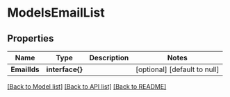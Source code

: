 # ModelsEmailList

## Properties
Name | Type | Description | Notes
------------ | ------------- | ------------- | -------------
**EmailIds** | **interface{}** |  | [optional] [default to null]

[[Back to Model list]](../README.md#documentation-for-models) [[Back to API list]](../README.md#documentation-for-api-endpoints) [[Back to README]](../README.md)


